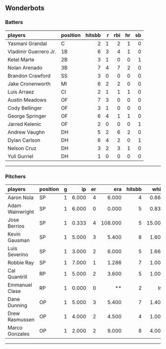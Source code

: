## Wonderbots

### Batters

 
|players               |position | hitsbb|  r| rbi| hr| sb| 
|:---------------------|:--------|------:|--:|---:|--:|--:| 
|Yasmani Grandal       |C        |      2|  1|   2|  1|  0| 
|Vladimir Guerrero Jr. |1B       |      6|  3|   4|  1|  0| 
|Ketel Marte           |2B       |      3|  1|   0|  0|  1| 
|Nolan Arenado         |3B       |      7|  4|   7|  2|  0| 
|Brandon Crawford      |SS       |      3|  0|   0|  0|  0| 
|Jake Cronenworth      |MI       |      6|  2|   2|  0|  0| 
|Luis Arraez           |CI       |      2|  1|   1|  1|  0| 
|Austin Meadows        |OF       |      7|  3|   0|  0|  0| 
|Cody Bellinger        |OF       |      3|  1|   0|  0|  0| 
|George Springer       |OF       |      6|  4|   1|  1|  0| 
|Jarred Kelenic        |OF       |      2|  0|   0|  0|  1| 
|Andrew Vaughn         |DH       |      5|  2|   6|  2|  0| 
|Dylan Carlson         |DH       |      6|  4|   2|  0|  1| 
|Nelson Cruz           |DH       |      3|  2|   3|  1|  0| 
|Yuli Gurriel          |DH       |      1|  0|   0|  0|  0| 


* * *

### Pitchers

 
|players         |position |  g|    ip| er|     era| hitsbb|   whip| so|  w| sv| 
|:---------------|:--------|--:|-----:|--:|-------:|------:|------:|--:|--:|--:| 
|Aaron Nola      |SP       |  1| 6.000|  4|   6.000|      4|  0.667|  7|  1|  0| 
|Adam Wainwright |SP       |  1| 6.000|  0|   0.000|      5|  0.833|  6|  1|  0| 
|Jose Berrios    |SP       |  1| 0.333|  4| 108.000|      5| 15.000|  0|  0|  0| 
|Kevin Gausman   |SP       |  1| 5.000|  3|   5.400|      8|  1.600|  5|  0|  0| 
|Luis Severino   |SP       |  1| 3.000|  2|   6.000|      5|  1.667|  5|  0|  0| 
|Robbie Ray      |SP       |  1| 7.000|  1|   1.286|      7|  1.000|  5|  1|  0| 
|Cal Quantrill   |RP       |  1| 5.000|  2|   3.600|      5|  1.000|  2|  1|  0| 
|Emmanuel Clase  |RP       |  1| 0.000|  0|      **|      2|    Inf|  0|  0|  0| 
|Dane Dunning    |OP       |  1| 5.000|  3|   5.400|      7|  1.400|  4|  0|  0| 
|Drew Rasmussen  |OP       |  1| 4.000|  2|   4.500|      4|  1.000|  3|  0|  0| 
|Marco Gonzales  |OP       |  1| 2.000|  2|   9.000|      8|  4.000|  1|  0|  0| 


* * *


